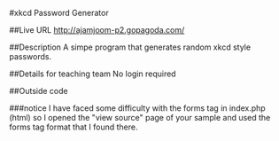 #xkcd Password Generator

##Live URL
<http://ajamjoom-p2.gopagoda.com/>

##Description
A simpe program that generates random xkcd style passwords.

##Details for teaching team
No login required

##Outside code

###notice
I have faced some difficulty with the forms tag in index.php (html) so I opened the "view source" page of your sample and used the forms tag format that I found there.